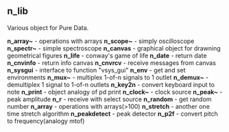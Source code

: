n_lib
-----

Various object for Pure Data.

**n_array~** - operations with arrays
**n_scope~** - simply oscilloscope
**n_spectr~** - simple spectroscope
**n_canvas** - graphical object for drawning geometrical figures
**n_life** - conway's game of life
**n_date** - return date
**n_cnvinfo** - return info canvas
**n_cnvrcv** - receive messages from canvas
**n_sysgui** - interface to function "vsys_gui"
**n_env** - get and set environments
**n_mux~** - multiplex 1-of-n signals to 1 outlet
**n_demux~** - demultiplex 1 signal to 1-of-n outlets
**n_key2n** - convert keyboard input to note
**n_print** - object analogy of pd print
**n_clock~** - clock source
**n_peak~** - peak amplitude
**n_r** - receive with select source
**n_random** - get random number
**n_array** - operations with arrays(>100)
**n_stretch** - another one time stretch algorithm
**n_peakdetect** - peak detector
**n_p2f** - convert pitch to frequency(analogy mtof)

